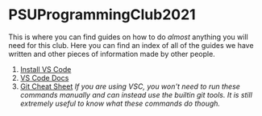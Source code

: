 # PSUProgrammingClub2021
This is where you can find guides on how to do *almost* anything you will need for this club.
Here you can find an index of all of the guides we have written and other pieces of information made by other people.

1. [Install VS Code](https://github.com/PSUProgrammingClub2021/Guides/blob/main/InstallVSCode.md)
2. [VS Code Docs](https://code.visualstudio.com/docs)
3. [Git Cheat Sheet](https://about.gitlab.com/images/press/git-cheat-sheet.pdf) *If you are using VSC, you won't need to run these commands manually and can instead use the builtin git tools. It is still extremely useful to know what these commands do though.*
